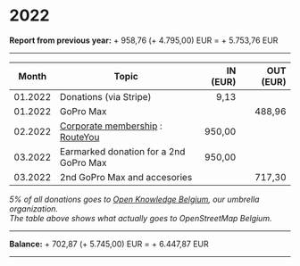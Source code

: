 # 2022

**Report from previous year:** + 958,76 (+ 4.795,00) EUR = + 5.753,76 EUR

---

| Month   | Topic                                          | IN (EUR) | OUT (EUR) |
| ------- | ---------------------------------------------- | -------: | --------: |
| 01.2022 | Donations (via Stripe)                         |     9,13 |           |
| 01.2022 | GoPro Max                                      |          |    488,96 |
| 02.2022 | [Corporate membership][1] : [RouteYou][2]      |   950,00 |           |
| 03.2022 | Earmarked donation for a 2nd GoPro Max         |   950,00 |           |
| 03.2022 | 2nd GoPro Max and accesories                   |          |    717,30 |



_5% of all donations goes to [Open Knowledge Belgium](https://openknowledge.be/), our umbrella organization.  
The table above shows what actually goes to OpenStreetMap Belgium._

---

**Balance:** + 702,87 (+ 5.745,00) EUR = + 6.447,87 EUR

---

[1]: https://openstreetmap.be/en/support.html
[2]: https://www.routeyou.com/
